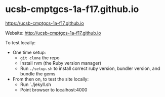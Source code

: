 
# ucsb-cmptgcs-1a-f17.github.io
https://ucsb-cmptgcs-1a-f17.github.io

Website: http://ucsb-cmptgcs-1a-f17.github.io


To test locally:
* One time setup:
    * `git clone` the repo
    * Install rvm (the Ruby version manager)
    * Run `./setup.sh` to install correct ruby version, bundler version, and bundle the gems
* From then on, to test the site locally:
    * Run `./jekyll.sh
    * Point browser to localhost:4000

